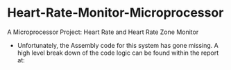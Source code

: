 # Heart-Rate-Monitor-Microprocessor
A Microprocessor Project: Heart Rate and Heart Rate Zone Monitor

* Unfortunately, the Assembly code for this system has gone missing. A high level break down of the code logic can be found within the report at: 
